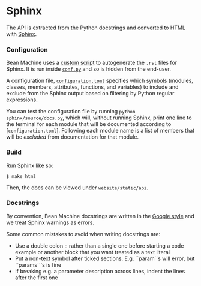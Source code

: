 # Sphinx
The API is extracted from the Python docstrings and converted to HTML with [Sphinx](https://www.sphinx-doc.org/en/master/).

### Configuration
Bean Machine uses a [custom script](https://github.com/facebookresearch/beanmachine/blob/master/sphinx/source/docs.py) to autogenerate the `.rst` files for Sphinx. It is run inside [`conf.py`](https://github.com/stefanwebb/beanmachine/blob/master/sphinx/source/conf.py) and so is hidden from the end-user.

A configuration file, [`configuration.toml`](https://github.com/facebookresearch/beanmachine/blob/master/website/documentation.toml) specifies which symbols (modules, classes, members, attributes, functions, and variables) to include and exclude from the Sphinx output based on filtering by Python regular expressions.

You can test the configuration file by running `python sphinx/source/docs.py`, which will, without running Sphinx, print one line to the terminal for each module that will be documented according to [`configuration.toml`]. Following each module name is a list of members that will be *excluded* from documentation for that module.

### Build
Run Sphinx like so:
```
$ make html
```
Then, the docs can be viewed under `website/static/api`.

### Docstrings
By convention, Bean Machine docstrings are written in the [Google style](https://sphinxcontrib-napoleon.readthedocs.io/en/latest/example_google.html) and we treat Sphinx warnings as errors.

Some common mistakes to avoid when writing docstrings are:

* Use a double colon :: rather than a single one before starting a code example or another block that you want treated as a text literal
* Put a non-text symbol after ticked sections. E.g. \`\`param\`\`s will error, but \`\`params\`\`'s is fine
* If breaking e.g. a parameter description across lines, indent the lines after the first one
